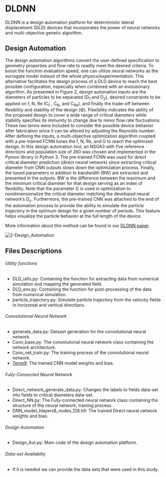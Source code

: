 # DLDNN
DLDNN is a design automation platform for deterministic lateral displacement (DLD) devices that incorporates the power of neural networks and multi-objective genetic algorithm.
## Design Automation
The design automation algorithms convert the user-defined specification to geometry properties and flow rate to readily meet the desired criteria. To boost the function evaluation speed, one can utilize neural networks as the surrogate model instead of the whole physics/experimentation. This alternative facilitates the design process of a DLD device to reach the best possible configuration, especially when combined with an evolutionary algorithm. As presented in Figure 2, design automation inputs are the diameters of particles to be separated (D<sub>1</sub> and D<sub>2</sub>), desired constraints to be applied on f, N, Re (C<sub>f</sub> , C<sub>N</sub>, and C<sub>Re</sub>), and finally the trade-off between flexibility and stability of the design (Φ). Flexibility indicates the ability of the proposed design to cover a wide range of critical diameters while stability specifies its immunity to change due to minor flow rate fluctuations. These two terms were included to consider the possible device behavior after fabrication since it can be altered by adjusting the Reynolds number.
After defining the inputs, a multi-objective optimization algorithm coupled with a pre-trained FCNN tunes the f, N, Re, and G to reach the optimized design. In this design automation tool, an NSGA3 with five reference directions and population size of 260 was chosen and implemented in the Pymoo library in Python 3. The pre-trained FCNN was used for direct critical diameter prediction (direct neural network) since extracting critical diameter from CNN outputs slows down the optimization process. Finally, the tuned parameters in addition to bandwidth (BW) are extracted and presented in the outputs. BW is the difference between the maximum and the minimum critical diameter for that design serving as an index of flexibility. Note that the parameter G is used in optimization to nondimensionalize the critical diameter matching the developed neural network’s D<sub>c</sub>. Furthermore, the pre-trained CNN was attached to the end of the automation process to provide the ability to simulate the particle trajectory in the optimum design for a given number of periods. This feature helps visualize the particle behavior at the full length of the device.

More information about this method can be found in our [DLDNN paper](https://arxiv.org/abs/2208.14303).

![2-Design_Automation](https://user-images.githubusercontent.com/97515569/187612594-3b83abf3-c5ee-4eb2-9c99-6b7989ca067d.png)

## Files Descriptions
###### Utility functions 
- DLD_utils.py: Containing the function for extracting data from numerical simulation and mapping the generated field.
- DLD_env.py: Containing the function for post-processing of the data from numerical simulation. 
- particle_trajectory.py: Simulate particle trajectory from the velocity fields in horizontal and vertical directions.

###### Convolutional Neural Network
- generate_data.py: Dataset generation for the convolutional neural network.
- Conv_base.py: The convolutional neural network class containing the network architecture.
- Conv_net_train.py: The training process of the convolutional neural network.
- [Temp9](https://drive.google.com/drive/folders/1--o_9SYRY1sq_FOjo_ogZG6z_9ejrwNq?usp=sharing): The trained CNN model weights and bias.

###### Fully-Connected Neural Network 
- Direct_network_generate_data.py: Changes the labels to fields data-set into fields to critical diameters data-set.
- Direct_NN.py: The Fully-connected neural network class containing the structure of the neural network, training process.
- DNN_model_hlayers8_nodes_128.h5: The trained Direct neural network weights and bias.
###### Design Automation 
- Design_Aut.py: Main code of the design automation platform.

###### Data-set Availablity
- If it is needed we can provide the data sets that were used in this study.  





